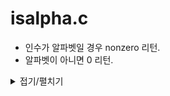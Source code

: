 # isalpha.c
- 인수가 알파벳일 경우 nonzero 리턴.
- 알파벳이 아니면 0 리턴.


<details markdown="1">
<summary>접기/펼치기</summary>
<!--summary 아래 빈칸 공백 두고 내용을 적는공간-->

```
int isalpha(int c)
{
    if (((c >= 'a') && (c <='z') || (c >= 'A' && c <= 'Z'))
    {
        return (1);
    }
    else
    {
        return (0);
    }
}
```
</details>
